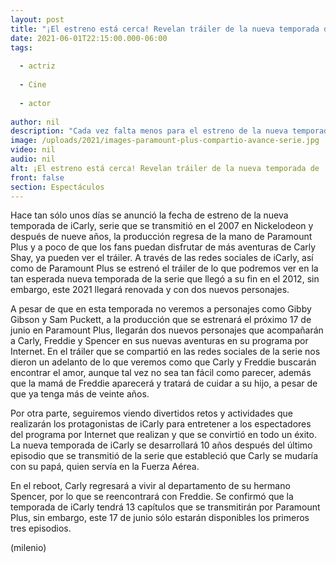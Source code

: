 ```yaml
---
layout: post
title: "¡El estreno está cerca! Revelan tráiler de la nueva temporada de 'iCarly'"
date: 2021-06-01T22:15:00.000-06:00
tags:
  
  - actriz
  
  - Cine
  
  - actor
  
author: nil
description: "Cada vez falta menos para el estreno de la nueva temporada de iCarly, es por eso que ya se estrenó el tráiler de la serie. "
image: /uploads/2021/images-paramount-plus-compartio-avance-serie.jpg
video: nil
audio: nil
alt: ¡El estreno está cerca! Revelan tráiler de la nueva temporada de 'iCarly'
front: false
section: Espectáculos
---
```


Hace tan sólo unos días se anunció la fecha de estreno de la nueva temporada de iCarly, serie que se transmitió en el 2007 en Nickelodeon y después de nueve años, la producción regresa de la mano de Paramount Plus y a poco de que los fans puedan disfrutar de más aventuras de Carly Shay, ya pueden ver el tráiler. A través de las redes sociales de iCarly, así como de Paramount Plus se estrenó el tráiler de lo que podremos ver en la tan esperada nueva temporada de la serie que llegó a su fin en el 2012, sin embargo, este 2021 llegará renovada y con dos nuevos personajes. 

A pesar de que en esta temporada no veremos a personajes como Gibby Gibson y Sam Puckett, a la producción que se estrenará el próximo 17 de junio en Paramount Plus, llegarán dos nuevos personajes que acompañarán a Carly, Freddie y Spencer en sus nuevas aventuras en su programa por Internet. En el tráiler que se compartió en las redes sociales de la serie nos dieron un adelanto de lo que veremos como que Carly y Freddie buscarán encontrar el amor, aunque tal vez no sea tan fácil como parecer, además que la mamá de Freddie aparecerá y tratará de cuidar a su hijo, a pesar de que ya tenga más de veinte años.

Por otra parte, seguiremos viendo divertidos retos y actividades que realizarán los protagonistas de iCarly para entretener a los espectadores del programa por Internet que realizan y que se convirtió en todo un éxito. La nueva temporada de iCarly se desarrollará 10 años después del último episodio que se transmitió de la serie que estableció que Carly se mudaría con su papá, quien servía en la Fuerza Aérea. 

En el reboot, Carly regresará a vivir al departamento de su hermano Spencer, por lo que se reencontrará con Freddie. Se confirmó que la temporada de iCarly tendrá 13 capítulos que se transmitirán por Paramount Plus, sin embargo, este 17 de junio sólo estarán disponibles los primeros tres episodios.  


(milenio)